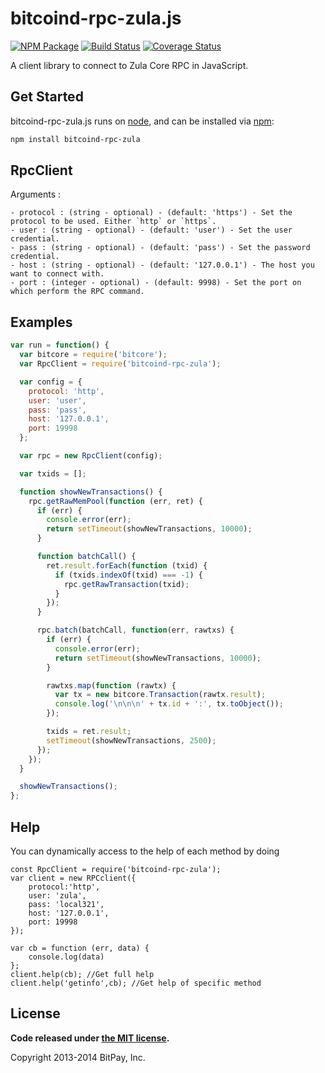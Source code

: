 bitcoind-rpc-zula.js
===============

[![NPM Package](https://img.shields.io/npm/v/bitcoind-rpc-zula.svg?style=flat-square)](https://www.npmjs.org/package/bitcoind-rpc-zula)
[![Build Status](https://img.shields.io/travis/zuladev/bitcoind-rpc-zula.svg?branch=master&style=flat-square)](https://travis-ci.org/zuladev/bitcoind-rpc-zula)
[![Coverage Status](https://img.shields.io/coveralls/zuladev/bitcoind-rpc-zula.svg?style=flat-square)](https://coveralls.io/r/zuladev/bitcoind-rpc-zula?branch=master)

A client library to connect to Zula Core RPC in JavaScript.

## Get Started

bitcoind-rpc-zula.js runs on [node](http://nodejs.org/), and can be installed via [npm](https://npmjs.org/):

```bash
npm install bitcoind-rpc-zula
```

## RpcClient

Arguments :

	- protocol : (string - optional) - (default: 'https') - Set the protocol to be used. Either `http` or `https`.
	- user : (string - optional) - (default: 'user') - Set the user credential.
	- pass : (string - optional) - (default: 'pass') - Set the password credential.
	- host : (string - optional) - (default: '127.0.0.1') - The host you want to connect with.
	- port : (integer - optional) - (default: 9998) - Set the port on which perform the RPC command.

## Examples

```javascript
var run = function() {
  var bitcore = require('bitcore');
  var RpcClient = require('bitcoind-rpc-zula');

  var config = {
    protocol: 'http',
    user: 'user',
    pass: 'pass',
    host: '127.0.0.1',
    port: 19998
  };

  var rpc = new RpcClient(config);

  var txids = [];

  function showNewTransactions() {
    rpc.getRawMemPool(function (err, ret) {
      if (err) {
        console.error(err);
        return setTimeout(showNewTransactions, 10000);
      }

      function batchCall() {
        ret.result.forEach(function (txid) {
          if (txids.indexOf(txid) === -1) {
            rpc.getRawTransaction(txid);
          }
        });
      }

      rpc.batch(batchCall, function(err, rawtxs) {
        if (err) {
          console.error(err);
          return setTimeout(showNewTransactions, 10000);
        }

        rawtxs.map(function (rawtx) {
          var tx = new bitcore.Transaction(rawtx.result);
          console.log('\n\n\n' + tx.id + ':', tx.toObject());
        });

        txids = ret.result;
        setTimeout(showNewTransactions, 2500);
      });
    });
  }

  showNewTransactions();
};
```

## Help

You can dynamically access to the help of each method by doing
```
const RpcClient = require('bitcoind-rpc-zula');
var client = new RPCclient({
    protocol:'http',
    user: 'zula',
    pass: 'local321',
    host: '127.0.0.1',
    port: 19998
});

var cb = function (err, data) {
    console.log(data)
};
client.help(cb); //Get full help
client.help('getinfo',cb); //Get help of specific method
```
## License

**Code released under [the MIT license](https://github.com/bitpay/bitcore/blob/master/LICENSE).**

Copyright 2013-2014 BitPay, Inc.
